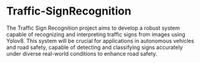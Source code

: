 # Traffic-SignRecognition
The Traffic Sign Recognition project aims to develop a robust system capable of recognizing and interpreting traffic signs from images using Yolov8. This system will be crucial for applications in autonomous vehicles and road safety, capable of detecting and classifying signs accurately under diverse real-world conditions to enhance road safety.
